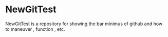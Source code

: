 NewGitTest
==========

NewGitTest is a repository for showing the bar minimus of github and how to maneuver , function , etc.
